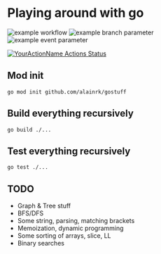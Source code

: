 # Playing around with go
![example workflow](https://github.com/alainrk/gostuff/workflows/Go/badge.svg)
![example branch parameter](https://github.com/alainrk/gostuff/workflows/Go/badge.svg?branch=master)
![example event parameter](https://github.com/alainrk/gostuff/workflows/Go/badge.svg?event=pull_request)

[![YourActionName Actions Status](https://github.com/alainrk/gostuff/workflows/Go/badge.svg)](https://github.com/alainrk/gostuff/actions)

## Mod init
```
go mod init github.com/alainrk/gostuff
```

## Build everything recursively
```
go build ./...
```

## Test everything recursively
```
go test ./...
```

## TODO
- Graph & Tree stuff
- BFS/DFS
- Some string, parsing, matching brackets
- Memoization, dynamic programming
- Some sorting of arrays, slice, LL
- Binary searches
